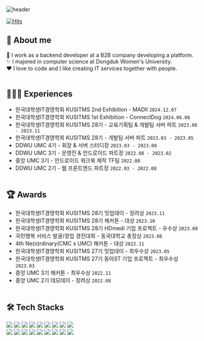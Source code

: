 
  
![header](https://capsule-render.vercel.app/api?type=waving&color=FDF5E6&height=250&section=header&text=Han%20Ho%20%20Jeong's%20Github&fontSize=50&animation=fadeIn)

​[![Hits](https://hits.seeyoufarm.com/api/count/incr/badge.svg?url=https%3A%2F%2Fgithub.com%2Fhojeong2747%2Fhit-counter&count_bg=%23D1D1D1&title_bg=%23555555&icon=&icon_color=%23E7E7E7&title=today%2Ftotal&edge_flat=false)](https://hits.seeyoufarm.com)

## 💬 About me
🌱 I work as a backend developer at a B2B company developing a platform.<br>
✨ I majored in computer science at Dongduk Women's University.<br>
❤️ I love to code and I like creating IT services together with people.<br><br>

## 🏃🏻‍➡️ Experiences
- 한국대학생IT경영학회 KUSITMS 2nd Exhibition - MADII `2024.12.07`
- 한국대학생IT경영학회 KUSITMS 1st Exhibition - ConnectDog `2024.06.08`
- 한국대학생IT경영학회 KUSITMS 28기 - 교육기획팀 & 개발팀 서버 파트 `2023.06 - 2023.11`
- 한국대학생IT경영학회 KUSITMS 28기 - 개발팀 서버 파트 `2023.03 - 2023.05`
- DDWU UMC 4기 - 회장 & 서버 스터디장 `2023.03 - 2023.08`
- DDWU UMC 3기 - 운영진 & 안드로이드 파트장 `2022.08 - 2023.02`
- 중앙 UMC 3기 - 안드로이드 워크북 제작 TF팀 `2022.08`
- DDWU UMC 2기 - 웹 프론트엔드 파트장 `2022.03 - 2022.08`<br><br>
  
## 🏆 Awards
- 한국대학생IT경영학회 KUSITMS 28기 밋업데이 - 장려상 `2023.11`
- 한국대학생IT경영학회 KUSITMS 28기 해커톤 - 대상 `2023.10`
- 한국대학생IT경영학회 KUSITMS 28기 HDmedi 기업 프로젝트 - 우수상 `2023.09`
- 국민행복 서비스 발굴/창업 경진대회 - 동국대학교 총장상 `2023.08`
- 4th Ne(o)rdinary(CMC x UMC) 해커톤 - 대상 `2022.11`
- 한국대학생IT경영학회 KUSITMS 27기 밋업데이 - 최우수상 `2023.05`
- 한국대학생IT경영학회 KUSITMS 27기 동아ST 기업 프로젝트 - 최우수상 `2023.03`
- 중앙 UMC 3기 해커톤 - 최우수상 `2022.11`
- 중앙 UMC 2기 데모데이 - 장려상 `2022.08`<br>
​
## 🛠️ Tech Stacks
<div>
<img src="https://img.shields.io/badge/Java-007396?style=flat&logo=java&logoColor=white">
<img src="https://img.shields.io/badge/Spring Boot-6DB33F?style=flat-square&logo=Spring Boot&logoColor=white"/>  
<img src="https://img.shields.io/badge/Docker-2496ED?style=flat-square&logo=Docker&logoColor=white"/>
<img src="https://img.shields.io/badge/Oracle-F80000?style=flat&logo=Oracle&logoColor=white">
<img src="https://img.shields.io/badge/MySQL-4479A1?style=flat&logo=MySQL&logoColor=white">

<img src="https://img.shields.io/badge/GitHub Actions-2088FF?style=flat-square&logo=GitHub Actions&logoColor=white"/>
<img src="https://img.shields.io/badge/AWS-FF9900?style=flat-square&logo=AWS&logoColor=white"/> 
<img src="https://img.shields.io/badge/Redis-527FFF?style=flat-square&logo=Redis&logoColor=white"/> 
<img src="https://img.shields.io/badge/Nginx-569A31?style=flat-square&logo=Nginx&logoColor=white"/> 
<br>

<img src="https://img.shields.io/badge/IntelliJ IDEA-000000?style=flat-square&logo=IntelliJ IDEA&logoColor=white"/>
<img src="https://img.shields.io/badge/Postman-FF6C37?style=flat-square&logo=Postman&logoColor=white"/>
<img src="https://img.shields.io/badge/Swagger-85EA2D?style=flat-square&logo=Swagger&logoColor=white"/> 

<img src="https://img.shields.io/badge/Git-F05032?style=flat&logo=Git&logoColor=white">
<img src="https://img.shields.io/badge/Github-181717?style=flat&logo=Github&logoColor=white">
<img src="https://img.shields.io/badge/GitLab-FC6D26?style=flat&logo=GitLab&logoColor=white">
<img src="https://img.shields.io/badge/Slack-4A154B?style=flat-square&logo=Slack&logoColor=white"/>
<img src="https://img.shields.io/badge/Notion-000000?style=flat-square&logo=Notion&logoColor=white"/>
<img src="https://img.shields.io/badge/Jira-0052CC?style=flat-square&logo=Jira&logoColor=white"/>
<br>

</div>
